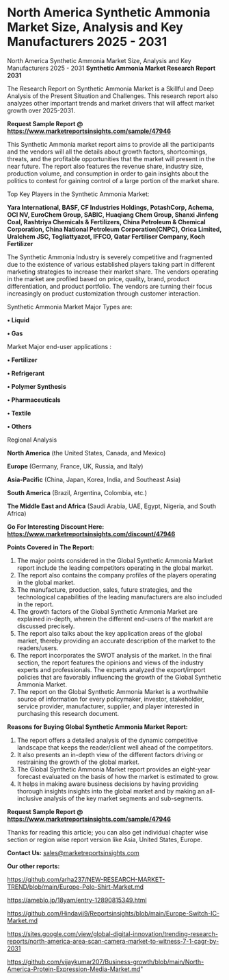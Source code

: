# North America Synthetic Ammonia Market Size, Analysis and Key Manufacturers 2025 - 2031
North America Synthetic Ammonia Market Size, Analysis and Key Manufacturers 2025 - 2031
<strong>Synthetic Ammonia Market Research Report 2031</strong>

The Research Report on Synthetic Ammonia Market is a Skillful and Deep Analysis of the Present Situation and Challenges. This research report also analyzes other important trends and market drivers that will affect market growth over 2025-2031.

<strong>Request Sample Report @ <a href=https://www.marketreportsinsights.com/sample/47946>https://www.marketreportsinsights.com/sample/47946</a></strong>

This Synthetic Ammonia market report aims to provide all the participants and the vendors will all the details about growth factors, shortcomings, threats, and the profitable opportunities that the market will present in the near future. The report also features the revenue share, industry size, production volume, and consumption in order to gain insights about the politics to contest for gaining control of a large portion of the market share.

Top Key Players in the Synthetic Ammonia Market:

<strong>Yara International, BASF, CF Industries Holdings, PotashCorp, Achema, OCI NV, EuroChem Group, SABIC, Huaqiang Chem Group, Shanxi Jinfeng Coal, Rashtriya Chemicals & Fertilizers, China Petroleum & Chemical Corporation, China National Petroleum Corporation(CNPC), Orica Limited, Uralchem JSC, Togliattyazot, IFFCO, Qatar Fertiliser Company, Koch Fertilizer</strong>

The Synthetic Ammonia Industry is severely competitive and fragmented due to the existence of various established players taking part in different marketing strategies to increase their market share. The vendors operating in the market are profiled based on price, quality, brand, product differentiation, and product portfolio. The vendors are turning their focus increasingly on product customization through customer interaction.

Synthetic Ammonia Market Major Types are:

<strong>•  Liquid

•  Gas</strong>

Market Major end-user applications :

<strong>•  Fertilizer

•  Refrigerant

•  Polymer Synthesis

•  Pharmaceuticals

•  Textile

•  Others</strong>

Regional Analysis

</u><strong><b>North America</b></strong> (the United States, Canada, and Mexico)

<strong><b>Europe </b></strong>(Germany, France, UK, Russia, and Italy)

<strong><b>Asia-Pacific</b></strong> (China, Japan, Korea, India, and Southeast Asia)

<strong><b>South America</b></strong> (Brazil, Argentina, Colombia, etc.)

<strong><b>The Middle East and Africa</b></strong> (Saudi Arabia, UAE, Egypt, Nigeria, and South Africa)

<strong>Go For Interesting Discount Here: <a href=https://www.marketreportsinsights.com/discount/47946>https://www.marketreportsinsights.com/discount/47946</a></strong>

<strong>Points Covered in The Report:</strong>
<ol>
  <li>The major points considered in the Global Synthetic Ammonia Market report include the leading competitors operating in the global market.</li>
  <li>The report also contains the company profiles of the players operating in the global market.</li>
  <li>The manufacture, production, sales, future strategies, and the technological capabilities of the leading manufacturers are also included in the report.</li>
  <li>The growth factors of the Global Synthetic Ammonia Market are explained in-depth, wherein the different end-users of the market are discussed precisely.</li>
  <li>The report also talks about the key application areas of the global market, thereby providing an accurate description of the market to the readers/users.</li>
  <li>The report incorporates the SWOT analysis of the market. In the final section, the report features the opinions and views of the industry experts and professionals. The experts analyzed the export/import policies that are favorably influencing the growth of the Global Synthetic Ammonia Market.</li>
  <li>The report on the Global Synthetic Ammonia Market is a worthwhile source of information for every policymaker, investor, stakeholder, service provider, manufacturer, supplier, and player interested in purchasing this research document.</li>
</ol>
<strong>Reasons for Buying Global Synthetic Ammonia Market Report:</strong>

<ol>
  <li>The report offers a detailed analysis of the dynamic competitive landscape that keeps the reader/client well ahead of the competitors.</li>
  <li>It also presents an in-depth view of the different factors driving or restraining the growth of the global market.</li>
  <li>The Global Synthetic Ammonia Market report provides an eight-year forecast evaluated on the basis of how the market is estimated to grow.</li>
  <li>It helps in making aware business decisions by having providing thorough insights insights into the global market and by making an all-inclusive analysis of the key market segments and sub-segments.</li>
</ol>
<strong>Request Sample Report @ <a href=https://www.marketreportsinsights.com/sample/47946>https://www.marketreportsinsights.com/sample/47946</a></strong>


Thanks for reading this article; you can also get individual chapter wise section or region wise report version like Asia, United States, Europe.

<strong>Contact Us:</strong>
sales@marketreportsinsights.com

<strong>Our other reports:</strong>

<a href=https://github.com/arha237/NEW-RESEARCH-MARKET-TREND/blob/main/Europe-Polo-Shirt-Market.md>https://github.com/arha237/NEW-RESEARCH-MARKET-TREND/blob/main/Europe-Polo-Shirt-Market.md</a>

<a href=https://ameblo.jp/18yam/entry-12890815349.html>https://ameblo.jp/18yam/entry-12890815349.html</a>

<a href=https://github.com/Hindavii9/Reportsinsights/blob/main/Europe-Switch-IC-Market.md>https://github.com/Hindavii9/Reportsinsights/blob/main/Europe-Switch-IC-Market.md</a>

<a href=https://sites.google.com/view/global-digital-innovation/trending-research-reports/north-america-area-scan-camera-market-to-witness-7-1-cagr-by-2031>https://sites.google.com/view/global-digital-innovation/trending-research-reports/north-america-area-scan-camera-market-to-witness-7-1-cagr-by-2031</a>

<a href=https://github.com/vijaykumar207/Business-growth/blob/main/North-America-Protein-Expression-Media-Market.md>https://github.com/vijaykumar207/Business-growth/blob/main/North-America-Protein-Expression-Media-Market.md</a>"
